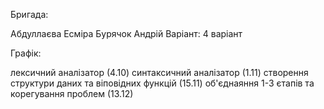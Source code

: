 Бригада:

Абдуллаєва Есміра
Бурячок Андрій
Варіант: 4 варіант

Графік:

лексичний аналізатор (4.10)
синтаксичний аналізатор (1.11)
створення структури даних та віповідних функцій (15.11)
об'єднаяння 1-3 єтапів та корегування проблем (13.12)
